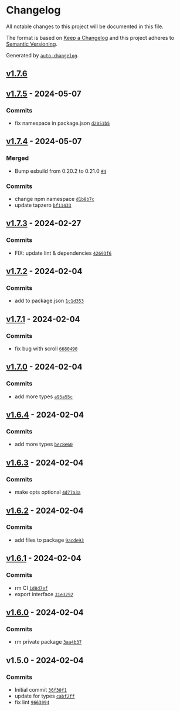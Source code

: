 # Changelog

All notable changes to this project will be documented in this file.

The format is based on [Keep a Changelog](https://keepachangelog.com/en/1.0.0/)
and this project adheres to [Semantic Versioning](https://semver.org/spec/v2.0.0.html).

Generated by [`auto-changelog`](https://github.com/CookPete/auto-changelog).

## [v1.7.6](https://github.com/bicycle-codes/single-page/compare/v1.7.5...v1.7.6)

## [v1.7.5](https://github.com/bicycle-codes/single-page/compare/v1.7.4...v1.7.5) - 2024-05-07

### Commits

- fix namespace in package.json [`d2051b5`](https://github.com/bicycle-codes/single-page/commit/d2051b50331e898ccf0f09e002807955ed949599)

## [v1.7.4](https://github.com/bicycle-codes/single-page/compare/v1.7.3...v1.7.4) - 2024-05-07

### Merged

- Bump esbuild from 0.20.2 to 0.21.0 [`#4`](https://github.com/bicycle-codes/single-page/pull/4)

### Commits

- change npm namespace [`d1b8b7c`](https://github.com/bicycle-codes/single-page/commit/d1b8b7c6ac6ba3a7df7804b7f682e67870062576)
- update tapzero [`bf11433`](https://github.com/bicycle-codes/single-page/commit/bf114339c68da21d2fc7f0f72d516afd49e4fa34)

## [v1.7.3](https://github.com/bicycle-codes/single-page/compare/v1.7.2...v1.7.3) - 2024-02-27

### Commits

- FIX: update lint & dependencies [`42693f6`](https://github.com/bicycle-codes/single-page/commit/42693f672a88c7eb748bdbb41e84e7ad4723b9c2)

## [v1.7.2](https://github.com/bicycle-codes/single-page/compare/v1.7.1...v1.7.2) - 2024-02-04

### Commits

- add to package.json [`1c1d353`](https://github.com/bicycle-codes/single-page/commit/1c1d353baaaf6bd0aabfa6f9db96fc858304bf93)

## [v1.7.1](https://github.com/bicycle-codes/single-page/compare/v1.7.0...v1.7.1) - 2024-02-04

### Commits

- fix bug with scroll [`6680490`](https://github.com/bicycle-codes/single-page/commit/6680490027d15c8f52c9e76cfbd91b24f37db162)

## [v1.7.0](https://github.com/bicycle-codes/single-page/compare/v1.6.4...v1.7.0) - 2024-02-04

### Commits

- add more types [`a95a55c`](https://github.com/bicycle-codes/single-page/commit/a95a55cc94f756335c0a1cf5b08c797704fd4c2d)

## [v1.6.4](https://github.com/bicycle-codes/single-page/compare/v1.6.3...v1.6.4) - 2024-02-04

### Commits

- add more types [`bec8e60`](https://github.com/bicycle-codes/single-page/commit/bec8e6069d913e37204043cd887624a9a8bb140a)

## [v1.6.3](https://github.com/bicycle-codes/single-page/compare/v1.6.2...v1.6.3) - 2024-02-04

### Commits

- make opts optional [`4d77a3a`](https://github.com/bicycle-codes/single-page/commit/4d77a3a12b019134f9f27438daaeb29d337495dd)

## [v1.6.2](https://github.com/bicycle-codes/single-page/compare/v1.6.1...v1.6.2) - 2024-02-04

### Commits

- add files to package [`9acde93`](https://github.com/bicycle-codes/single-page/commit/9acde9399e638efa8d1c0f8a55d49dce03c3cf8d)

## [v1.6.1](https://github.com/bicycle-codes/single-page/compare/v1.6.0...v1.6.1) - 2024-02-04

### Commits

- rm CI [`1d8d7ef`](https://github.com/bicycle-codes/single-page/commit/1d8d7efea9f052e794d7db59363fcc294ab6e1ef)
- export interface [`31e3292`](https://github.com/bicycle-codes/single-page/commit/31e32922c5d9bdadf1b00a70b5c399a13915e47e)

## [v1.6.0](https://github.com/bicycle-codes/single-page/compare/v1.5.0...v1.6.0) - 2024-02-04

### Commits

- rm private package [`3aa4b37`](https://github.com/bicycle-codes/single-page/commit/3aa4b37ae143be0ac8643938e445e4c3d6b01258)

## v1.5.0 - 2024-02-04

### Commits

- Initial commit [`36f30f1`](https://github.com/bicycle-codes/single-page/commit/36f30f128988b253591f5b4767b4f32337203510)
- update for types [`cabf2ff`](https://github.com/bicycle-codes/single-page/commit/cabf2ffdb13811bbc6d85d4b00d53b3906bb5d45)
- fix lint [`9663094`](https://github.com/bicycle-codes/single-page/commit/9663094565e8a2b774d90451a31b3310f3d45a9e)
